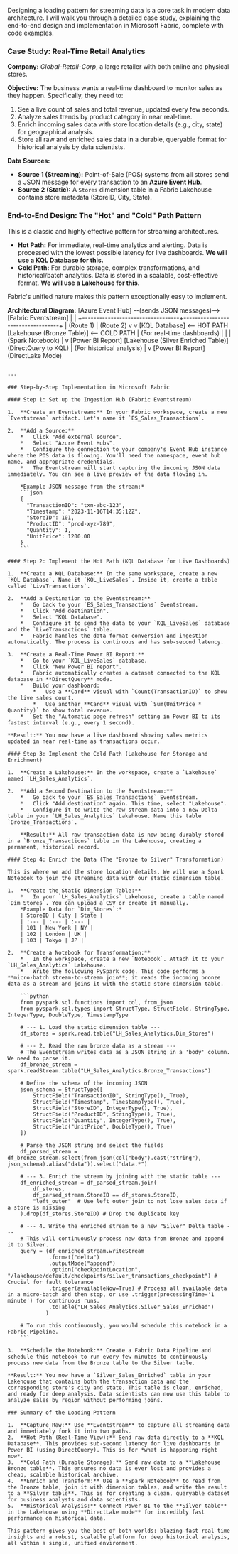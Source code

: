 Designing a loading pattern for streaming data is a core task in modern data architecture. I will walk you through a detailed case study, explaining the end-to-end design and implementation in Microsoft Fabric, complete with code examples.

### Case Study: Real-Time Retail Analytics

**Company:** *Global-Retail-Corp*, a large retailer with both online and physical stores.

**Objective:**
The business wants a real-time dashboard to monitor sales as they happen. Specifically, they need to:
1.  See a live count of sales and total revenue, updated every few seconds.
2.  Analyze sales trends by product category in near real-time.
3.  Enrich incoming sales data with store location details (e.g., city, state) for geographical analysis.
4.  Store all raw and enriched sales data in a durable, queryable format for historical analysis by data scientists.

**Data Sources:**
*   **Source 1 (Streaming):** Point-of-Sale (POS) systems from all stores send a JSON message for every transaction to an **Azure Event Hub**.
*   **Source 2 (Static):** A `Stores` dimension table in a Fabric Lakehouse contains store metadata (StoreID, City, State).

### End-to-End Design: The "Hot" and "Cold" Path Pattern

This is a classic and highly effective pattern for streaming architectures.

*   **Hot Path:** For immediate, real-time analytics and alerting. Data is processed with the lowest possible latency for live dashboards. **We will use a KQL Database for this.**
*   **Cold Path:** For durable storage, complex transformations, and historical/batch analytics. Data is stored in a scalable, cost-effective format. **We will use a Lakehouse for this.**

Fabric's unified nature makes this pattern exceptionally easy to implement.

**Architectural Diagram:**
[Azure Event Hub] --(sends JSON messages)--> [Fabric Eventstream]
                                                    |
                                                    |
                 +----------------------------------+----------------------------------+
                 | (Route 1)                                                       | (Route 2)
                 v                                                                 v
           [KQL Database]  <-- HOT PATH                                  [Lakehouse (Bronze Table)]  <-- COLD PATH
                 | (For real-time dashboards)                                      |
                 |                                                                 | (Spark Notebook)
                 |                                                                 v
          [Power BI Report]                                        [Lakehouse (Silver Enriched Table)]
          (DirectQuery to KQL)                                                     | (For historical analysis)
                                                                                   |
                                                                                   v
                                                                           [Power BI Report]
                                                                           (DirectLake Mode)
```

---

### Step-by-Step Implementation in Microsoft Fabric

#### Step 1: Set up the Ingestion Hub (Fabric Eventstream)

1.  **Create an Eventstream:** In your Fabric workspace, create a new `Eventstream` artifact. Let's name it `ES_Sales_Transactions`.

2.  **Add a Source:**
    *   Click "Add external source".
    *   Select "Azure Event Hubs".
    *   Configure the connection to your company's Event Hub instance where the POS data is flowing. You'll need the namespace, event hub name, and appropriate credentials.
    *   The Eventstream will start capturing the incoming JSON data immediately. You can see a live preview of the data flowing in.

    *Example JSON message from the stream:*
    ```json
    {
      "TransactionID": "txn-abc-123",
      "Timestamp": "2023-11-16T14:35:12Z",
      "StoreID": 101,
      "ProductID": "prod-xyz-789",
      "Quantity": 1,
      "UnitPrice": 1200.00
    }
    ```

#### Step 2: Implement the Hot Path (KQL Database for Live Dashboards)

1.  **Create a KQL Database:** In the same workspace, create a new `KQL Database`. Name it `KQL_LiveSales`. Inside it, create a table called `LiveTransactions`.

2.  **Add a Destination to the Eventstream:**
    *   Go back to your `ES_Sales_Transactions` Eventstream.
    *   Click "Add destination".
    *   Select "KQL Database".
    *   Configure it to send the data to your `KQL_LiveSales` database and the `LiveTransactions` table.
    *   Fabric handles the data format conversion and ingestion automatically. The process is continuous and has sub-second latency.

3.  **Create a Real-Time Power BI Report:**
    *   Go to your `KQL_LiveSales` database.
    *   Click "New Power BI report".
    *   Fabric automatically creates a dataset connected to the KQL database in **DirectQuery** mode.
    *   Build your dashboard:
        *   Use a **Card** visual with `Count(TransactionID)` to show the live sales count.
        *   Use another **Card** visual with `Sum(UnitPrice * Quantity)` to show total revenue.
    *   Set the "Automatic page refresh" setting in Power BI to its fastest interval (e.g., every 1 second).

**Result:** You now have a live dashboard showing sales metrics updated in near real-time as transactions occur.

#### Step 3: Implement the Cold Path (Lakehouse for Storage and Enrichment)

1.  **Create a Lakehouse:** In the workspace, create a `Lakehouse` named `LH_Sales_Analytics`.

2.  **Add a Second Destination to the Eventstream:**
    *   Go back to your `ES_Sales_Transactions` Eventstream.
    *   Click "Add destination" again. This time, select "Lakehouse".
    *   Configure it to write the raw stream data into a new Delta table in your `LH_Sales_Analytics` Lakehouse. Name this table `Bronze_Transactions`.

    **Result:** All raw transaction data is now being durably stored in a `Bronze_Transactions` table in the Lakehouse, creating a permanent, historical record.

#### Step 4: Enrich the Data (The "Bronze to Silver" Transformation)

This is where we add the store location details. We will use a Spark Notebook to join the streaming data with our static dimension table.

1.  **Create the Static Dimension Table:**
    *   In your `LH_Sales_Analytics` Lakehouse, create a table named `Dim_Stores`. You can upload a CSV or create it manually.
    *Example Data for `Dim_Stores`:*
    | StoreID | City | State |
    | :--- | :--- | :--- |
    | 101 | New York | NY |
    | 102 | London | UK |
    | 103 | Tokyo | JP |

2.  **Create a Notebook for Transformation:**
    *   In the workspace, create a new `Notebook`. Attach it to your `LH_Sales_Analytics` Lakehouse.
    *   Write the following PySpark code. This code performs a **micro-batch stream-to-stream join**; it reads the incoming bronze data as a stream and joins it with the static store dimension table.

    ```python
    from pyspark.sql.functions import col, from_json
    from pyspark.sql.types import StructType, StructField, StringType, IntegerType, DoubleType, TimestampType

    # --- 1. Load the static dimension table ---
    df_stores = spark.read.table("LH_Sales_Analytics.Dim_Stores")

    # --- 2. Read the raw bronze data as a stream ---
    # The Eventstream writes data as a JSON string in a 'body' column. We need to parse it.
    df_bronze_stream = spark.readStream.table("LH_Sales_Analytics.Bronze_Transactions")

    # Define the schema of the incoming JSON
    json_schema = StructType([
        StructField("TransactionID", StringType(), True),
        StructField("Timestamp", TimestampType(), True),
        StructField("StoreID", IntegerType(), True),
        StructField("ProductID", StringType(), True),
        StructField("Quantity", IntegerType(), True),
        StructField("UnitPrice", DoubleType(), True)
    ])

    # Parse the JSON string and select the fields
    df_parsed_stream = df_bronze_stream.select(from_json(col("body").cast("string"), json_schema).alias("data")).select("data.*")

    # --- 3. Enrich the stream by joining with the static table ---
    df_enriched_stream = df_parsed_stream.join(
        df_stores,
        df_parsed_stream.StoreID == df_stores.StoreID,
        "left_outer"  # Use left outer join to not lose sales data if a store is missing
    ).drop(df_stores.StoreID) # Drop the duplicate key

    # --- 4. Write the enriched stream to a new "Silver" Delta table ---
    # This will continuously process new data from Bronze and append it to Silver.
    query = (df_enriched_stream.writeStream
             .format("delta")
             .outputMode("append")
             .option("checkpointLocation", "/lakehouse/default/checkpoints/silver_transactions_checkpoint") # Crucial for fault tolerance
             .trigger(availableNow=True) # Process all available data in a micro-batch and then stop, or use .trigger(processingTime='1 minute') for continuous runs.
             .toTable("LH_Sales_Analytics.Silver_Sales_Enriched")
            )
    
    # To run this continuously, you would schedule this notebook in a Fabric Pipeline.
    ```

3.  **Schedule the Notebook:** Create a Fabric Data Pipeline and schedule this notebook to run every few minutes to continuously process new data from the Bronze table to the Silver table.

**Result:** You now have a `Silver_Sales_Enriched` table in your Lakehouse that contains both the transaction data and the corresponding store's city and state. This table is clean, enriched, and ready for deep analysis. Data scientists can now use this table to analyze sales by region without performing joins.

### Summary of the Loading Pattern

1.  **Capture Raw:** Use **Eventstream** to capture all streaming data and immediately fork it into two paths.
2.  **Hot Path (Real-Time View):** Send raw data directly to a **KQL Database**. This provides sub-second latency for live dashboards in Power BI (using DirectQuery). This is for *what is happening right now*.
3.  **Cold Path (Durable Storage):** Send raw data to a **Lakehouse Bronze table**. This ensures no data is ever lost and provides a cheap, scalable historical archive.
4.  **Enrich and Transform:** Use a **Spark Notebook** to read from the Bronze table, join it with dimension tables, and write the result to a **Silver table**. This is for creating a clean, queryable dataset for business analysts and data scientists.
5.  **Historical Analysis:** Connect Power BI to the **Silver table** in the Lakehouse using **DirectLake mode** for incredibly fast performance on historical data.

This pattern gives you the best of both worlds: blazing-fast real-time insights and a robust, scalable platform for deep historical analysis, all within a single, unified environment.
